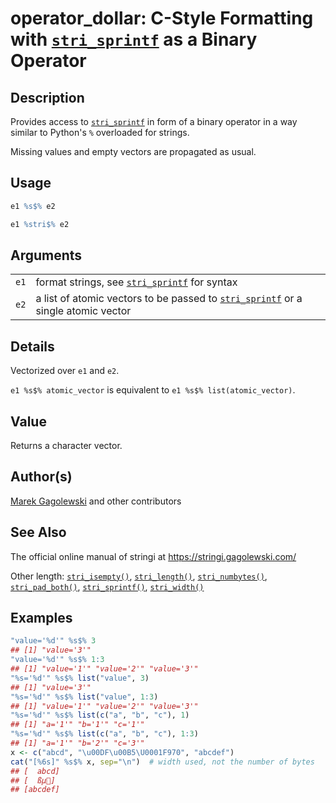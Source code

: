 # operator_dollar: C-Style Formatting with [`stri_sprintf`](stri_sprintf.md) as a Binary Operator

## Description

Provides access to [`stri_sprintf`](stri_sprintf.md) in form of a binary operator in a way similar to Python\'s `%` overloaded for strings.

Missing values and empty vectors are propagated as usual.

## Usage

``` r
e1 %s$% e2

e1 %stri$% e2
```

## Arguments

|      |                                                                                                      |
|------|------------------------------------------------------------------------------------------------------|
| `e1` | format strings, see [`stri_sprintf`](stri_sprintf.md) for syntax                                     |
| `e2` | a list of atomic vectors to be passed to [`stri_sprintf`](stri_sprintf.md) or a single atomic vector |

## Details

Vectorized over `e1` and `e2`.

`e1 %s$% atomic_vector` is equivalent to `e1 %s$% list(atomic_vector)`.

## Value

Returns a character vector.

## Author(s)

[Marek Gagolewski](https://www.gagolewski.com/) and other contributors

## See Also

The official online manual of <span class="pkg">stringi</span> at <https://stringi.gagolewski.com/>

Other length: [`stri_isempty()`](stri_isempty.md), [`stri_length()`](stri_length.md), [`stri_numbytes()`](stri_numbytes.md), [`stri_pad_both()`](stri_pad.md), [`stri_sprintf()`](stri_sprintf.md), [`stri_width()`](stri_width.md)

## Examples




```r
"value='%d'" %s$% 3
## [1] "value='3'"
"value='%d'" %s$% 1:3
## [1] "value='1'" "value='2'" "value='3'"
"%s='%d'" %s$% list("value", 3)
## [1] "value='3'"
"%s='%d'" %s$% list("value", 1:3)
## [1] "value='1'" "value='2'" "value='3'"
"%s='%d'" %s$% list(c("a", "b", "c"), 1)
## [1] "a='1'" "b='1'" "c='1'"
"%s='%d'" %s$% list(c("a", "b", "c"), 1:3)
## [1] "a='1'" "b='2'" "c='3'"
x <- c("abcd", "\u00DF\u00B5\U0001F970", "abcdef")
cat("[%6s]" %s$% x, sep="\n")  # width used, not the number of bytes
## [  abcd]
## [  ßµ🥰]
## [abcdef]
```
